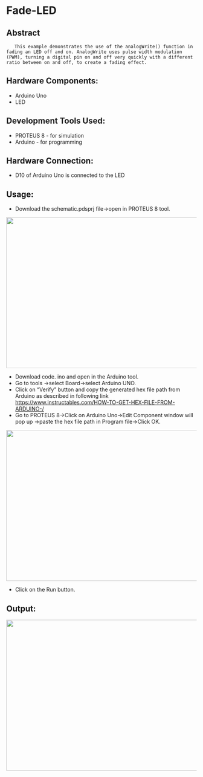 # Fade-LED
## Abstract 
       
       This example demonstrates the use of the analogWrite() function in fading an LED off and on. AnalogWrite uses pulse width modulation (PWM), turning a digital pin on and off very quickly with a different ratio between on and off, to create a fading effect.

## Hardware Components:

 - Arduino Uno
 - LED 

## Development Tools Used:

- PROTEUS 8 - for simulation
- Arduino - for programming

## Hardware Connection:

- D10 of Arduino Uno is connected to the LED

## Usage:
- Download the schematic.pdsprj file->open in PROTEUS 8 tool.

<img src=https://user-images.githubusercontent.com/84024571/134051278-ef52d6a8-f286-4eba-aab5-8d7341b1935e.PNG width="800" height="400">

- Download code. ino and open in the Arduino tool.
- Go to tools ->select Board->select Arduino UNO.
- Click on “Verify” button and copy the generated hex file path from Arduino as described in following link
  https://www.instructables.com/HOW-TO-GET-HEX-FILE-FROM-ARDUINO-/
- Go to PROTEUS 8->Click on Arduino Uno->Edit Component window will pop up ->paste the hex file path in Program file->Click OK.

<img src=https://user-images.githubusercontent.com/84024571/132992989-2161269d-0baf-4f56-9f3c-890b1d71bbe5.PNG width="800" height="400">

- Click on the Run button.

## Output:

<img src=https://user-images.githubusercontent.com/84024571/134051871-8abd34ce-3e35-45ca-b4c9-07c0c6008901.PNG width="800" height="400">






